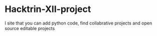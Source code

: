 # Hacktrin-XII-project
I site that you can add python code, find collabrative projects and open source editable projects



